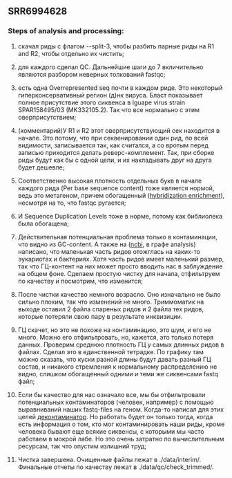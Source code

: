 ## SRR6994628

### Steps of analysis and processing:

1. скачал риды с флагом --split-3, чтобы разбить парные риды на R1 and R2, чтобы отдельно их чистить;

2. для каждого сделал QC. Дальнейшие шаги до 7 вкличительно являются разбором неверных толкований fastqc;

3. есть одна Overrepresented seq почти в каждом риде. Это некоторый гиперконсервативный регион (д)нк вируса.
Бласт показывает полное присутствие этого сиквенса в Iguape virus strain SPAR158495/03 (MK332105.2).
Так что все нормально с этим оверприсутствием;

4. (комментарий)У R1 и R2 этот оверприсутствующий сек находится в начале. Это потому, что при секвенировании один рид, по всей видимости, записывается так, как считался, а со вротым перед записью приходится делать реверс-комплемент. Так, при сборке риды будут как бы с одной цепи, и их накладывать друг на друга будет дешевле;

5. Соответственно высокая плотность отдельных букв в начале каждого рида (Per base sequence content) тоже является нормой, ведь это метагеном, причем обогащенный (<a href="https://www.researchgate.net/figure/A-comparison-of-two-popular-sequence-enrichment-methods-A-For-amplicon-enrichment-PCR_fig1_273781301">hybridization enrichment</a>), несмотря на то, что fastqc ругается;

6. И Sequence Duplication Levels тоже в норме, потому как библиолека была обогащена;

7. Действительная потенциальная проблема только в контаминации, что видно из GC-content. А также на (<a href="https://trace.ncbi.nlm.nih.gov/Traces/sra/?run=SRR6994628">ncbi</a>, в графе analysis) написано, что маленькая часть ридов отожглась на каких-то эукариотах и бактериях. 
Хотя часть ридов имеет маленький размер, так что ГЦ-контент на них может просто вводить нас в заблуждение на общем фоне.
Сделаем простую чистку для начала, отфильтруем по качеству и посмотрим, что изменится;

8. После чистки качество немного возрасло. Оно изначально не было сильно плохим, так что изменений не много.
Триммоматик на выходе оставил 2 файла спареных ридов и 2 файла тех ридов, которые потеряли свою пару в результате инквизиции.

9. ГЦ скачет, но это не похоже на контаминацию, это шум, и его не много. Можно его отфильтровать, но, кажется, это только потеря данных. Проверим среднюю плотность ГЦ у самых длинных ридов в файлах. Сделал это в единственной тетрадке. По графику там можно сказать, что куски разной длины будут давать разный ГЦ состав, и никакого стремления к нормальному распределению не видно, слишком обогащенный одними и теми же сиквенсами fastq файл;

9. Если бы качество для нас означало все, мы бы отфильтровали потенциальных контаминаторов (человек, например) с помощью выравниваний наших fastq-files на геном. Когда-то написал для этих целей <a href="https://github.com/KPOTOH/decontaminator">деконтаминатор</a>. Но работать будет он только тогда, когда есть информация о том, кто мог контаминировать наши риды, кроме человека бывают еще всякие сиквенсы, с которыми мы часто работаем в мокрой лабе. Но это очень затратно по вычислительным ресурсам, так что опустим излишний труд;

10. Чистка завершена. Очищенные файлы лежат в ./data/interim/. Финальные отчеты по качеству лежат в ./data/qc/check_trimmed/.
